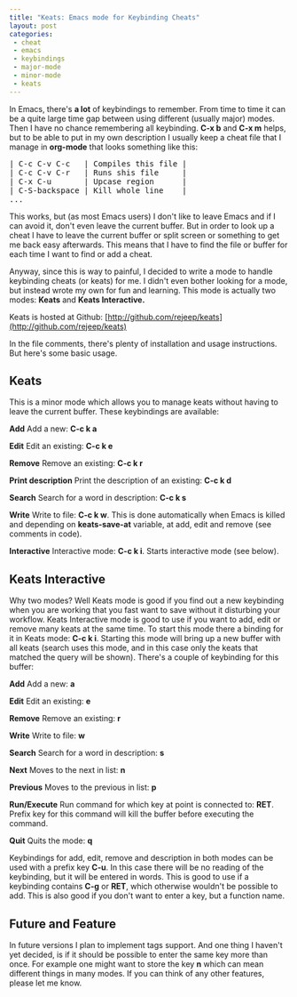```yaml
---
title: "Keats: Emacs mode for Keybinding Cheats"
layout: post
categories:
 - cheat
 - emacs
 - keybindings
 - major-mode
 - minor-mode
 - keats
---
```


In Emacs, there's **a lot** of keybindings to remember. From time to
time it can be a quite large time gap between using different (usually
major) modes. Then I have no chance remembering all keybinding. **C-x b**
and **C-x m** helps, but to be able to put in my own description I usually
keep a cheat file that I manage in **org-mode** that looks something like
this:
<pre>| C-c C-v C-c   | Compiles this file |
| C-c C-v C-r   | Runs shis file     |
| C-x C-u       | Upcase region      |
| C-S-backspace | Kill whole line    |
...</pre>

This works, but (as most Emacs users) I don't like to leave Emacs and
if I can avoid it, don't even leave the current buffer. But in order
to look up a cheat I have to leave the current buffer or split screen
or something to get me back easy afterwards. This means that I have to
find the file or buffer for each time I want to find or add a cheat.

Anyway, since this is way to painful, I decided to write a mode to
handle keybinding cheats (or keats) for me. I didn't even bother
looking for a mode, but instead wrote my own for fun and
learning. This mode is actually two modes: **Keats** and **Keats Interactive.**

Keats is hosted at Github:
[http://github.com/rejeep/keats](http://github.com/rejeep/keats)

In the file comments, there's plenty of installation and usage
instructions. But here's some basic usage.

## Keats
This is a minor mode which allows you to manage keats without having
to leave the current buffer. These keybindings are available:

**Add**
Add a new: **C-c k a**

**Edit**
Edit an existing: **C-c k e**

**Remove**
Remove an existing: **C-c k r**

**Print description**
Print the description of an existing: **C-c k d**

**Search**
Search for a word in description: **C-c k s**

**Write**
Write to file: **C-c k w**. This is done automatically when Emacs is
killed and depending on **keats-save-at** variable, at add, edit and
remove (see comments in code).

**Interactive**
Interactive mode: **C-c k i**. Starts interactive mode (see below).

## Keats Interactive
Why two modes? Well Keats mode is good if you find out a new
keybinding when you are working that you fast want to save without it
disturbing your workflow. Keats Interactive mode is good to use if you
want to add, edit or remove many keats at the same time. To start this
mode there a binding for it in Keats mode: **C-c k i**. Starting
this mode will bring up a new buffer with all keats (search uses this
mode, and in this case only the keats that matched the query will be
shown). There's a couple of keybinding for this buffer:

**Add**
Add a new: **a**

**Edit**
Edit an existing: **e**

**Remove**
Remove an existing: **r**

**Write**
Write to file: **w**

**Search**
Search for a word in description: **s**

**Next**
Moves to the next in list: **n**

**Previous**
Moves to the previous in list: **p**

**Run/Execute**
Run command for which key at point is connected to: **RET**. Prefix key
for this command will kill the buffer before executing the command.

**Quit**
Quits the mode: **q**

Keybindings for add, edit, remove and description in both modes can be
used with a prefix key **C-u**. In this case there will be no reading of
the keybinding, but it will be entered in words. This is good to use if
a keybinding contains **C-g** or **RET**, which otherwise wouldn't be
possible to add. This is also good if you don't want to enter a key,
but a function name.

## Future and Feature
In future versions I plan to implement tags support. And one thing I
haven't yet decided, is if it should be possible to enter the same key
more than once. For example one might want to store the key **n** which
can mean different things in many modes. If you can think of any other
features, please let me know.
